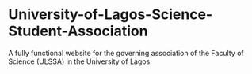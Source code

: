 # University-of-Lagos-Science-Student-Association
A fully functional website for the governing association of the Faculty of Science (ULSSA) in the University of Lagos.
